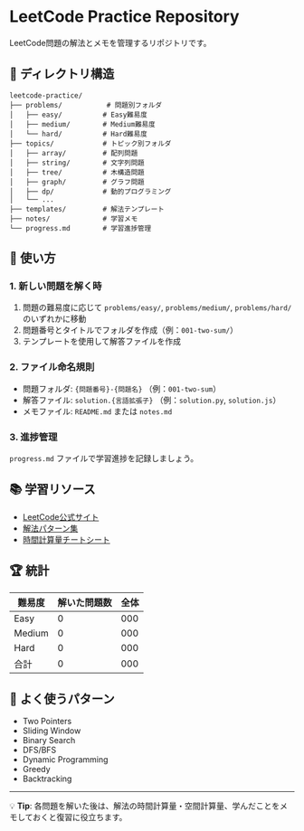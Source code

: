# LeetCode Practice Repository

LeetCode問題の解法とメモを管理するリポジトリです。

## 📁 ディレクトリ構造

```
leetcode-practice/
├── problems/           # 問題別フォルダ
│   ├── easy/          # Easy難易度
│   ├── medium/        # Medium難易度
│   └── hard/          # Hard難易度
├── topics/            # トピック別フォルダ
│   ├── array/         # 配列問題
│   ├── string/        # 文字列問題
│   ├── tree/          # 木構造問題
│   ├── graph/         # グラフ問題
│   ├── dp/            # 動的プログラミング
│   └── ...
├── templates/         # 解法テンプレート
├── notes/             # 学習メモ
└── progress.md        # 学習進捗管理
```

## 🎯 使い方

### 1. 新しい問題を解く時
1. 問題の難易度に応じて `problems/easy/`, `problems/medium/`, `problems/hard/` のいずれかに移動
2. 問題番号とタイトルでフォルダを作成（例：`001-two-sum/`）
3. テンプレートを使用して解答ファイルを作成

### 2. ファイル命名規則
- 問題フォルダ: `{問題番号}-{問題名}` （例：`001-two-sum`）
- 解答ファイル: `solution.{言語拡張子}` （例：`solution.py`, `solution.js`）
- メモファイル: `README.md` または `notes.md`

### 3. 進捗管理
`progress.md` ファイルで学習進捗を記録しましょう。

## 📚 学習リソース

- [LeetCode公式サイト](https://leetcode.com/)
- [解法パターン集](./notes/patterns.md)
- [時間計算量チートシート](./notes/time-complexity.md)

## 🏆 統計

| 難易度 | 解いた問題数 | 全体 |
|--------|-------------|------|
| Easy   | 0           | 000  |
| Medium | 0           | 000  |
| Hard   | 0           | 000  |
| 合計   | 0           | 000  |

## 🔮 よく使うパターン

- Two Pointers
- Sliding Window
- Binary Search
- DFS/BFS
- Dynamic Programming
- Greedy
- Backtracking

---

💡 **Tip**: 各問題を解いた後は、解法の時間計算量・空間計算量、学んだことをメモしておくと復習に役立ちます。